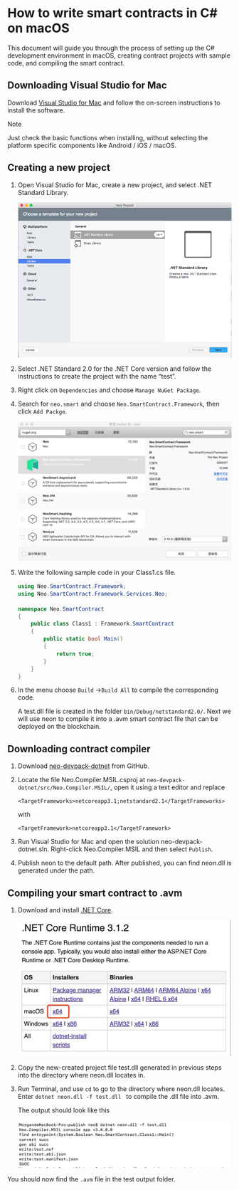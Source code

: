 # How to write smart contracts in C# on macOS

This document will guide you through the process of setting up the C# development environment in macOS, creating contract projects with sample code, and compiling the smart contract.

## Downloading Visual Studio for Mac 

Download [Visual Studio for Mac](https://www.visualstudio.com/vs/mac/) and follow the on-screen instructions to install the software. 

> [!Note]
>
> Just check the basic functions when installing, without selecting the platform specific components like Android / iOS / macOS.

## Creating a new project

1. Open Visual Studio for Mac, create a new project, and select .NET Standard Library.

   ![](../../assets/mac4.png)

2. Select .NET Standard 2.0 for the .NET Core version and follow the instructions to create the project with the name “test”.

3. Right click on `Dependencies` and choose `Manage NuGet Package`. 

4. Search for `neo.smart` and choose `Neo.SmartContract.Framework`, then click `Add Packge`.

   ![](../../../zh-cn/develop/assets/mac5.jpg)

5. Write the following sample code in your Class1.cs file.

   ```c#
   using Neo.SmartContract.Framework;
   using Neo.SmartContract.Framework.Services.Neo;
   
   namespace Neo.SmartContract
   {
       public class Class1 : Framework.SmartContract
       {
           public static bool Main()
           {
               return true;
           }
       }
   }
   ```

6. In the menu choose `Build` ->`Build All` to compile the corresponding code. 

   A test.dll file is created in the folder `bin/Debug/netstandard2.0/`.  Next we will use neon to compile it into a .avm smart contract file that can be deployed on the blockchain.

## Downloading contract compiler

1. Download [neo-devpack-dotnet](https://github.com/neo-project/neo-devpack-dotnet) from GitHub. 

2. Locate the file Neo.Compiler.MSIL.csproj at `neo-devpack-dotnet/src/Neo.Compiler.MSIL/`, open it using a text editor and replace 

   ```
   <TargetFrameworks>netcoreapp3.1;netstandard2.1</TargetFrameworks>
   ```
   with
   ```
   <TargetFramework>netcoreapp3.1</TargetFramework>
   ```
   
3. Run Visual Studio for Mac and open the solution neo-devpack-dotnet.sln. Right-click Neo.Compiler.MSIL and then select `Publish`.

4. Publish neon to the default path. After published, you can find neon.dll is generated under the path.

## Compiling your smart contract to .avm

1. Download and install [.NET Core](https://www.microsoft.com/net/download/macos ).

   ![](../../../zh-cn/develop/assets/mac8.jpg)

2. Copy the new-created project file test.dll generated in previous steps into the directory where neon.dll locates in.

3. Run Terminal, and use `cd` to go to the directory where neon.dll locates. Enter `dotnet neon.dll -f test.dll `  to compile the .dll file into .avm.

   The output should look like this
   
   ![](../../../zh-cn/develop/assets/mac0.jpg)

You should now find the `.avm` file in the test output folder.
